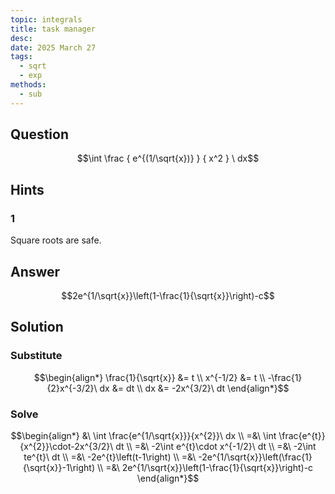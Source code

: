 ```yaml
---
topic: integrals
title: task manager
desc: 
date: 2025 March 27
tags:
  - sqrt
  - exp
methods:
  - sub
---
```



## Question
```math
\int
  \frac
    { e^{(1/\sqrt{x})} }
    { x^2 }
\ dx
```


## Hints

### 1
Square roots are safe.


## Answer
```math
2e^{1/\sqrt{x}}\left(1-\frac{1}{\sqrt{x}}\right)-c
```


## Solution

### Substitute
```math
\begin{align*}
  \frac{1}{\sqrt{x}} &= t
  \\ x^{-1/2} &= t
  \\ -\frac{1}{2}x^{-3/2}\ dx &= dt
  \\ dx &= -2x^{3/2}\ dt
\end{align*}
```

### Solve
```math
\begin{align*}
  &\ \int \frac{e^{1/\sqrt{x}}}{x^{2}}\ dx
  \\ =&\ \int \frac{e^{t}}{x^{2}}\cdot-2x^{3/2}\ dt
  \\ =&\ -2\int e^{t}\cdot x^{-1/2}\ dt
  \\ =&\ -2\int te^{t}\ dt
  \\ =&\ -2e^{t}\left(t-1\right)
  \\ =&\ -2e^{1/\sqrt{x}}\left(\frac{1}{\sqrt{x}}-1\right)
  \\ =&\ 2e^{1/\sqrt{x}}\left(1-\frac{1}{\sqrt{x}}\right)-c
\end{align*}
```
